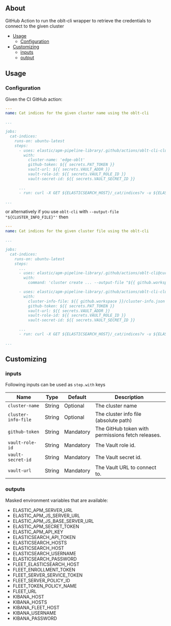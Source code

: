 ## About

GitHub Action to run the oblt-cli wrapper to retrieve the credentials to connect to the given cluster

* [Usage](#usage)
  * [Configuration](#configuration)
* [Customizing](#customizing)
  * [inputs](#inputs)
  * [output](#output)

## Usage

### Configuration

Given the CI GitHub action:

```yaml
---
name: Cat indices for the given cluster name using the oblt-cli

...

jobs:
  cat-indices:
    runs-on: ubuntu-latest
    steps:
      - uses: elastic/apm-pipeline-library/.github/actions/oblt-cli-cluster-credentials@current
        with:
          cluster-name: 'edge-oblt'
          github-token: ${{ secrets.PAT_TOKEN }}
          vault-url: ${{ secrets.VAULT_ADDR }}
          vault-role-id: ${{ secrets.VAULT_ROLE_ID }}
          vault-secret-id: ${{ secrets.VAULT_SECRET_ID }}

      ...
      - run: curl -X GET ${ELASTICSEARCH_HOST}/_cat/indices?v -u ${ELASTICSEARCH_USERNAME}:${ELASTICSEARCH_PASSWORD}

...
```

or alternatively if you use `oblt-cli` with `--output-file "${CLUSTER_INFO_FILE}"'` then

```yaml
---
name: Cat indices for the given cluster file using the oblt-cli

...

jobs:
  cat-indices:
    runs-on: ubuntu-latest
    steps:
      ...
      - uses: elastic/apm-pipeline-library/.github/actions/oblt-cli@current
        with:
          command: 'cluster create ... --output-file "${{ github.workspace }}/cluster-info.json" --wait 15'

      - uses: elastic/apm-pipeline-library/.github/actions/oblt-cli-cluster-credentials@current
        with:
          cluster-info-file: ${{ github.workspace }}/cluster-info.json
          github-token: ${{ secrets.PAT_TOKEN }}
          vault-url: ${{ secrets.VAULT_ADDR }}
          vault-role-id: ${{ secrets.VAULT_ROLE_ID }}
          vault-secret-id: ${{ secrets.VAULT_SECRET_ID }}

      ...
      - run: curl -X GET ${ELASTICSEARCH_HOST}/_cat/indices?v -u ${ELASTICSEARCH_USERNAME}:${ELASTICSEARCH_PASSWORD}

...
```

## Customizing

### inputs

Following inputs can be used as `step.with` keys

| Name                        | Type    | Default                     | Description                                       |
|-----------------------------|---------|-----------------------------|-------------------------------------------------- |
| `cluster-name `             | String  | Optional                    | The cluster name                                  |
| `cluster-info-file `        | String  | Optional                    | The cluster info file (absolute path)             |
| `github-token`              | String  | Mandatory                   | The GitHub token with permissions fetch releases. |
| `vault-role-id`             | String  | Mandatory                   | The Vault role id.                                |
| `vault-secret-id`           | String  | Mandatory                   | The Vault secret id.                              |
| `vault-url`                 | String  | Mandatory                   | The Vault URL to connect to.                      |

### outputs

Masked environment variables that are available:

* ELASTIC_APM_SERVER_URL
* ELASTIC_APM_JS_SERVER_URL
* ELASTIC_APM_JS_BASE_SERVER_URL
* ELASTIC_APM_SECRET_TOKEN
* ELASTIC_APM_API_KEY
* ELASTICSEARCH_API_TOKEN
* ELASTICSEARCH_HOSTS
* ELASTICSEARCH_HOST
* ELASTICSEARCH_USERNAME
* ELASTICSEARCH_PASSWORD
* FLEET_ELASTICSEARCH_HOST
* FLEET_ENROLLMENT_TOKEN
* FLEET_SERVER_SERVICE_TOKEN
* FLEET_SERVER_POLICY_ID
* FLEET_TOKEN_POLICY_NAME
* FLEET_URL
* KIBANA_HOST
* KIBANA_HOSTS
* KIBANA_FLEET_HOST
* KIBANA_USERNAME
* KIBANA_PASSWORD
